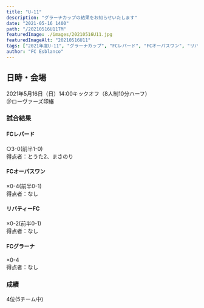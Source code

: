 ```yaml
---
title: "U-11"
description: "グラーナカップの結果をお知らせいたします"
date: "2021-05-16 1400"
path: "/20210516U11TM"
featuredImage: ./images/20210516U11.jpg
featuredImageAlt: "20210516U11"
tags: ["2021年度U-11", "グラーナカップ", "FCレパード", "FCオーパスワン", "リバティーFC", "FCグラーナ" ]
author: "FC Esblanco"
---
```



## 日時・会場

2021年5月16日（日）14:00キックオフ（8人制10分ハーフ）  
＠ローヴァーズ印旛

### 試合結果

#### FCレパード

○3-0(前半1-0)  
得点者：とうた2、まさのり

#### FCオーパスワン

×0-4(前半0-1)  
得点者：なし

#### リバティーFC

×0-2(前半0-1)    
得点者：なし

#### FCグラーナ
×0-4    
得点者：なし

### 成績

4位(5チーム中)


